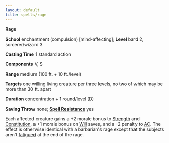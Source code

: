 ```yaml
---
layout: default
title: spells/rage
---
```

 **Rage**

**School** enchantment (compulsion) [mind-affecting]; **Level** bard 2, sorcerer/wizard 3

**Casting Time** 1 standard action

**Components** V, S

**Range** medium (100 ft. + 10 ft./level)

**Targets** one willing living creature per three levels, no two of which may be more than 30 ft. apart

**Duration** concentration + 1 round/level (D)

**Saving Throw** none; **[Spell Resistance](../glossary#_spell-resistance)** yes

Each affected creature gains a +2 morale bonus to [Strength](../gettingStarted#_strength) and [Constitution](../gettingStarted#_constitution), a +1 morale bonus on [Will](../combat#_will) saves, and a –2 penalty to [AC](../combat#_armor-class). The effect is otherwise identical with a barbarian's rage except that the subjects aren't [fatigued](../glossary#_fatigued) at the end of the rage.

